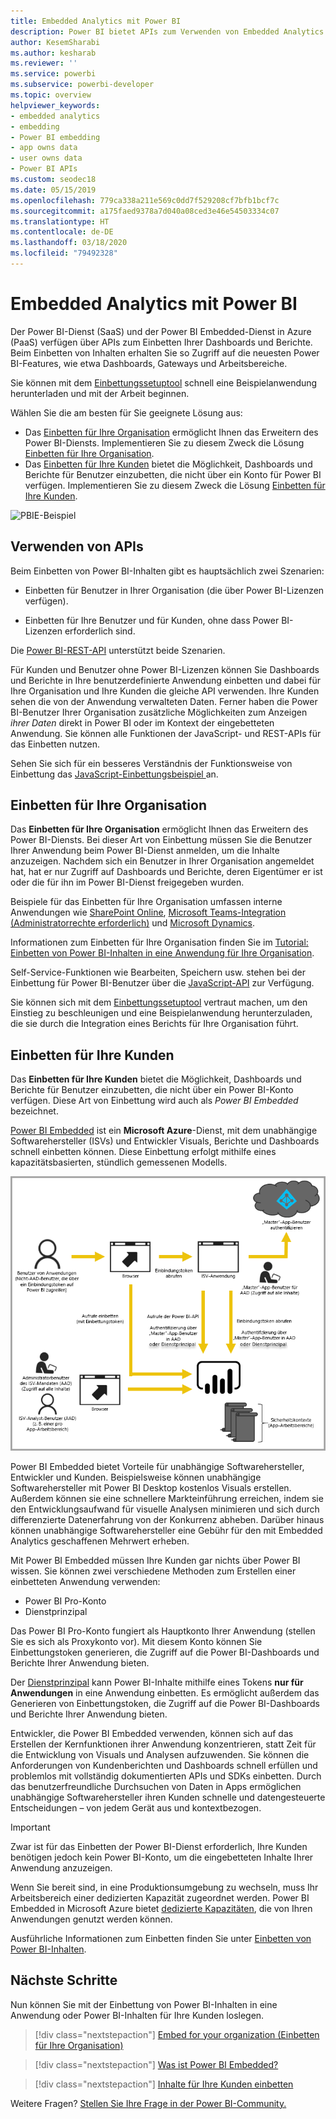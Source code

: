 ```yaml
---
title: Embedded Analytics mit Power BI
description: Power BI bietet APIs zum Verwenden von Embedded Analytics für Ihre Dashboards und Berichte in Anwendungen. In diesem Artikel erfahren Sie mehr über das Einbetten mit Power BI in einer PaaS-Umgebung und in einer SaaS-Umgebung unter Verwendung von Embedded Analytics-Software, Embedded Analytics-Tools oder eingebetteten Business Intelligence-Tools.
author: KesemSharabi
ms.author: kesharab
ms.reviewer: ''
ms.service: powerbi
ms.subservice: powerbi-developer
ms.topic: overview
helpviewer_keywords:
- embedded analytics
- embedding
- Power BI embedding
- app owns data
- user owns data
- Power BI APIs
ms.custom: seodec18
ms.date: 05/15/2019
ms.openlocfilehash: 779ca338a211e569c0dd7f529208cf7bfb1bcf7c
ms.sourcegitcommit: a175faed9378a7d040a08ced3e46e54503334c07
ms.translationtype: HT
ms.contentlocale: de-DE
ms.lasthandoff: 03/18/2020
ms.locfileid: "79492328"
---
```

# <a name="embedded-analytics-with-power-bi"></a>Embedded Analytics mit Power BI

Der Power BI-Dienst (SaaS) und der Power BI Embedded-Dienst in Azure (PaaS) verfügen über APIs zum Einbetten Ihrer Dashboards und Berichte. Beim Einbetten von Inhalten erhalten Sie so Zugriff auf die neuesten Power BI-Features, wie etwa Dashboards, Gateways und Arbeitsbereiche.

Sie können mit dem [Einbettungssetuptool](https://aka.ms/embedsetup) schnell eine Beispielanwendung herunterladen und mit der Arbeit beginnen.

Wählen Sie die am besten für Sie geeignete Lösung aus:

* Das [Einbetten für Ihre Organisation](embedding.md#embedding-for-your-organization) ermöglicht Ihnen das Erweitern des Power BI-Diensts. Implementieren Sie zu diesem Zweck die Lösung [Einbetten für Ihre Organisation](https://aka.ms/embedsetup/UserOwnsData).
* Das [Einbetten für Ihre Kunden](embedding.md#embedding-for-your-customers) bietet die Möglichkeit, Dashboards und Berichte für Benutzer einzubetten, die nicht über ein Konto für Power BI verfügen. Implementieren Sie zu diesem Zweck die Lösung [Einbetten für Ihre Kunden](https://aka.ms/embedsetup/AppOwnsData).

![PBIE-Beispiel](../media/what-can-you-do/what-can-you-do-02.png)

## <a name="use-apis"></a>Verwenden von APIs

Beim Einbetten von Power BI-Inhalten gibt es hauptsächlich zwei Szenarien:
- Einbetten für Benutzer in Ihrer Organisation (die über Power BI-Lizenzen verfügen). 
 
- Einbetten für Ihre Benutzer und für Kunden, ohne dass Power BI-Lizenzen erforderlich sind. 

Die [Power BI-REST-API](https://docs.microsoft.com/rest/api/power-bi/) unterstützt beide Szenarien.

Für Kunden und Benutzer ohne Power BI-Lizenzen können Sie Dashboards und Berichte in Ihre benutzerdefinierte Anwendung einbetten und dabei für Ihre Organisation und Ihre Kunden die gleiche API verwenden. Ihre Kunden sehen die von der Anwendung verwalteten Daten. Ferner haben die Power BI-Benutzer Ihrer Organisation zusätzliche Möglichkeiten zum Anzeigen *ihrer Daten*  direkt in Power BI oder im Kontext der eingebetteten Anwendung. Sie können alle Funktionen der JavaScript- und REST-APIs für das Einbetten nutzen.

Sehen Sie sich für ein besseres Verständnis der Funktionsweise von Einbettung das [JavaScript-Einbettungsbeispiel ](https://microsoft.github.io/PowerBI-JavaScript/demo/) an.

## <a name="embedding-for-your-organization"></a>Einbetten für Ihre Organisation

Das **Einbetten für Ihre Organisation** ermöglicht Ihnen das Erweitern des Power BI-Diensts. Bei dieser Art von Einbettung müssen Sie die Benutzer Ihrer Anwendung beim Power BI-Dienst anmelden, um die Inhalte anzuzeigen. Nachdem sich ein Benutzer in Ihrer Organisation angemeldet hat, hat er nur Zugriff auf Dashboards und Berichte, deren Eigentümer er ist oder die für ihn im Power BI-Dienst freigegeben wurden.

Beispiele für das Einbetten für Ihre Organisation umfassen interne Anwendungen wie [SharePoint Online](https://powerbi.microsoft.com/blog/integrate-power-bi-reports-in-sharepoint-online/), [Microsoft Teams-Integration (Administratorrechte erforderlich)](https://powerbi.microsoft.com/blog/power-bi-teams-up-with-microsoft-teams/) und [Microsoft Dynamics](https://docs.microsoft.com/dynamics365/customer-engagement/basics/add-edit-power-bi-visualizations-dashboard).

Informationen zum Einbetten für Ihre Organisation finden Sie im [Tutorial: Einbetten von Power BI-Inhalten in eine Anwendung für Ihre Organisation](embed-sample-for-your-organization.md).

Self-Service-Funktionen wie Bearbeiten, Speichern usw. stehen bei der Einbettung für Power BI-Benutzer über die [JavaScript-API](https://github.com/Microsoft/PowerBI-JavaScript) zur Verfügung.

Sie können sich mit dem [Einbettungssetuptool](https://aka.ms/embedsetup/UserOwnsData) vertraut machen, um den Einstieg zu beschleunigen und eine Beispielanwendung herunterzuladen, die sie durch die Integration eines Berichts für Ihre Organisation führt.

## <a name="embedding-for-your-customers"></a>Einbetten für Ihre Kunden

Das **Einbetten für Ihre Kunden** bietet die Möglichkeit, Dashboards und Berichte für Benutzer einzubetten, die nicht über ein Power BI-Konto verfügen. Diese Art von Einbettung wird auch als *Power BI Embedded* bezeichnet.

[Power BI Embedded](azure-pbie-what-is-power-bi-embedded.md) ist ein **Microsoft Azure**-Dienst, mit dem unabhängige Softwarehersteller (ISVs) und Entwickler Visuals, Berichte und Dashboards schnell einbetten können. Diese Einbettung erfolgt mithilfe eines kapazitätsbasierten, stündlich gemessenen Modells.

![Flussdiagramm des Einbettens für Ihre Kunden](media/embedding/powerbi-embed-flow.png)

Power BI Embedded bietet Vorteile für unabhängige Softwarehersteller, Entwickler und Kunden. Beispielsweise können unabhängige Softwarehersteller mit Power BI Desktop kostenlos Visuals erstellen. Außerdem können sie eine schnellere Markteinführung erreichen, indem sie den Entwicklungsaufwand für visuelle Analysen minimieren und sich durch differenzierte Datenerfahrung von der Konkurrenz abheben. Darüber hinaus können unabhängige Softwarehersteller eine Gebühr für den mit Embedded Analytics geschaffenen Mehrwert erheben.

Mit Power BI Embedded müssen Ihre Kunden gar nichts über Power BI wissen. Sie können zwei verschiedene Methoden zum Erstellen einer einbetteten Anwendung verwenden:
- Power BI Pro-Konto 
- Dienstprinzipal 

Das Power BI Pro-Konto fungiert als Hauptkonto Ihrer Anwendung (stellen Sie es sich als Proxykonto vor). Mit diesem Konto können Sie Einbettungstoken generieren, die Zugriff auf die Power BI-Dashboards und Berichte Ihrer Anwendung bieten.

Der [Dienstprinzipal](embed-service-principal.md) kann Power BI-Inhalte mithilfe eines Tokens **nur für Anwendungen** in eine Anwendung einbetten. Es ermöglicht außerdem das Generieren von Einbettungstoken, die Zugriff auf die Power BI-Dashboards und Berichte Ihrer Anwendung bieten.

Entwickler, die Power BI Embedded verwenden, können sich auf das Erstellen der Kernfunktionen ihrer Anwendung konzentrieren, statt Zeit für die Entwicklung von Visuals und Analysen aufzuwenden. Sie können die Anforderungen von Kundenberichten und Dashboards schnell erfüllen und problemlos mit vollständig dokumentierten APIs und SDKs einbetten. Durch das benutzerfreundliche Durchsuchen von Daten in Apps ermöglichen unabhängige Softwarehersteller ihren Kunden schnelle und datengesteuerte Entscheidungen – von jedem Gerät aus und kontextbezogen.

> [!IMPORTANT]
> Zwar ist für das Einbetten der Power BI-Dienst erforderlich, Ihre Kunden benötigen jedoch kein Power BI-Konto, um die eingebetteten Inhalte Ihrer Anwendung anzuzeigen. 

Wenn Sie bereit sind, in eine Produktionsumgebung zu wechseln, muss Ihr Arbeitsbereich einer dedizierten Kapazität zugeordnet werden. Power BI Embedded in Microsoft Azure bietet [dedizierte Kapazitäten](azure-pbie-create-capacity.md), die von Ihren Anwendungen genutzt werden können.

Ausführliche Informationen zum Einbetten finden Sie unter [Einbetten von Power BI-Inhalten](embed-sample-for-customers.md).

## <a name="next-steps"></a>Nächste Schritte

Nun können Sie mit der Einbettung von Power BI-Inhalten in eine Anwendung oder Power BI-Inhalten für Ihre Kunden loslegen.

> [!div class="nextstepaction"]
> [Embed for your organization (Einbetten für Ihre Organisation)](embed-sample-for-your-organization.md)

> [!div class="nextstepaction"]
> [Was ist Power BI Embedded?](azure-pbie-what-is-power-bi-embedded.md)

> [!div class="nextstepaction"]
>[Inhalte für Ihre Kunden einbetten](embed-sample-for-customers.md)

Weitere Fragen? [Stellen Sie Ihre Frage in der Power BI-Community.](https://community.powerbi.com/)
